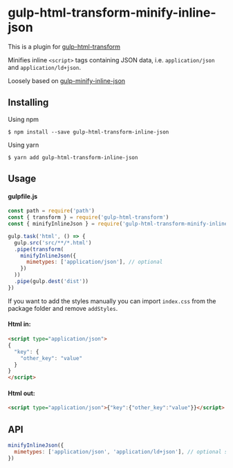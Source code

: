 # gulp-html-transform-minify-inline-json
This is a plugin for [gulp-html-transform](https://github.com/maistho/gulp-html-transform)

Minifies inline `<script>` tags containing JSON data, i.e. `application/json` and `application/ld+json`.

Loosely based on [gulp-minify-inline-json](https://github.com/haensl/gulp-minify-inline-json)

## Installing

Using npm
```
$ npm install --save gulp-html-transform-inline-json
```

Using yarn
```
$ yarn add gulp-html-transform-inline-json
```

## Usage
#### gulpfile.js
```javascript
const path = require('path')
const { transform } = require('gulp-html-transform')
const { minifyInlineJson } = require('gulp-html-transform-minify-inline-json')

gulp.task('html', () => {
  gulp.src('src/**/*.html')
  .pipe(transform(
    minifyInlineJson({
      mimetypes: ['application/json'], // optional
    })
  ))
  .pipe(gulp.dest('dist'))
})
```

If you want to add the styles manually you can import `index.css` from the package folder and remove `addStyles`.

#### Html in:
```html
<script type="application/json">
{
  "key": {
    "other_key": "value"
  }
}
</script>
```

#### Html out:
```html
<script type="application/json">{"key":{"other_key":"value"}}</script>
```

## API
```javascript
minifyInlineJson({
  mimetypes: ['application/json', 'application/ld+json'], // optional string array of mimeTypes.
})
```
